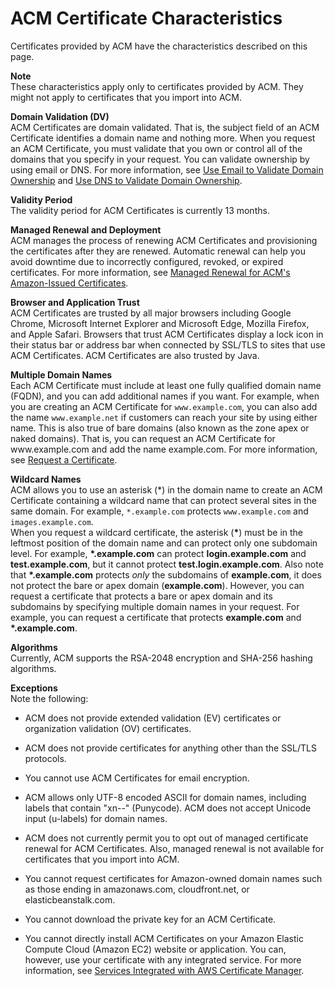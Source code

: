 # ACM Certificate Characteristics<a name="acm-certificate"></a>

Certificates provided by ACM have the characteristics described on this page\.

**Note**  
These characteristics apply only to certificates provided by ACM\. They might not apply to certificates that you import into ACM\.

**Domain Validation \(DV\)**  
ACM Certificates are domain validated\. That is, the subject field of an ACM Certificate identifies a domain name and nothing more\. When you request an ACM Certificate, you must validate that you own or control all of the domains that you specify in your request\. You can validate ownership by using email or DNS\. For more information, see [Use Email to Validate Domain Ownership](gs-acm-validate-email.md) and [Use DNS to Validate Domain Ownership](gs-acm-validate-dns.md)\.

**Validity Period**  
The validity period for ACM Certificates is currently 13 months\.

**Managed Renewal and Deployment**  
ACM manages the process of renewing ACM Certificates and provisioning the certificates after they are renewed\. Automatic renewal can help you avoid downtime due to incorrectly configured, revoked, or expired certificates\. For more information, see [Managed Renewal for ACM's Amazon\-Issued Certificates](managed-renewal.md)\.

**Browser and Application Trust**  
ACM Certificates are trusted by all major browsers including Google Chrome, Microsoft Internet Explorer and Microsoft Edge, Mozilla Firefox, and Apple Safari\. Browsers that trust ACM Certificates display a lock icon in their status bar or address bar when connected by SSL/TLS to sites that use ACM Certificates\. ACM Certificates are also trusted by Java\.

**Multiple Domain Names**  
Each ACM Certificate must include at least one fully qualified domain name \(FQDN\), and you can add additional names if you want\. For example, when you are creating an ACM Certificate for `www.example.com`, you can also add the name `www.example.net` if customers can reach your site by using either name\. This is also true of bare domains \(also known as the zone apex or naked domains\)\. That is, you can request an ACM Certificate for www\.example\.com and add the name example\.com\. For more information, see [Request a Certificate](gs-acm-request.md)\.

**Wildcard Names**  
ACM allows you to use an asterisk \(\*\) in the domain name to create an ACM Certificate containing a wildcard name that can protect several sites in the same domain\. For example, `*.example.com` protects `www.example.com` and `images.example.com`\.  
When you request a wildcard certificate, the asterisk \(**\***\) must be in the leftmost position of the domain name and can protect only one subdomain level\. For example, **\*\.example\.com** can protect **login\.example\.com** and **test\.example\.com**, but it cannot protect **test\.login\.example\.com**\. Also note that **\*\.example\.com** protects *only* the subdomains of **example\.com**, it does not protect the bare or apex domain \(**example\.com**\)\. However, you can request a certificate that protects a bare or apex domain and its subdomains by specifying multiple domain names in your request\. For example, you can request a certificate that protects **example\.com** and **\*\.example\.com**\.

**Algorithms**  
Currently, ACM supports the RSA\-2048 encryption and SHA\-256 hashing algorithms\.

**Exceptions**  
Note the following:  

+ ACM does not provide extended validation \(EV\) certificates or organization validation \(OV\) certificates\.

+ ACM does not provide certificates for anything other than the SSL/TLS protocols\.

+ You cannot use ACM Certificates for email encryption\.

+ ACM allows only UTF\-8 encoded ASCII for domain names, including labels that contain "xn\-\-" \(Punycode\)\. ACM does not accept Unicode input \(u\-labels\) for domain names\.

+ ACM does not currently permit you to opt out of managed certificate renewal for ACM Certificates\. Also, managed renewal is not available for certificates that you import into ACM\.

+ You cannot request certificates for Amazon\-owned domain names such as those ending in amazonaws\.com, cloudfront\.net, or elasticbeanstalk\.com\.

+ You cannot download the private key for an ACM Certificate\.

+ You cannot directly install ACM Certificates on your Amazon Elastic Compute Cloud \(Amazon EC2\) website or application\. You can, however, use your certificate with any integrated service\. For more information, see [Services Integrated with AWS Certificate Manager](acm-services.md)\. 